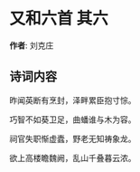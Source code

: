 # 又和六首  其六

**作者**: 刘克庄

## 诗词内容

昨闻英断有烹封，泽畔累臣抱寸悰。

巧智不如葵卫足，曲蟠谁与木为容。

祠官失职惭虚蠹，野老无知祷象龙。

欲上高楼瞻魏阙，乱山千叠暮云浓。

